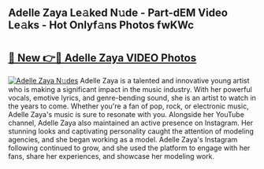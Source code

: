 ## Adelle Zaya Le𝚊ked N𝚞de - Part-dEM Video Le𝚊ks - Hot Onlyf𝚊ns Photos fwKWc

# <h2><a href="http://ab25955.deff.icu/?id=Adelle+Zaya">🔗 New 👉🔴 Adelle Zaya VIDEO Photos</a></h2>

[![Adelle Zaya N𝚞des](https://i.imgur.com/rIISA9y.gif)](http://ab25955.deff.icu/?id=Adelle+Zaya)
Adelle Zaya is a talented and innovative young artist who is making a significant impact in the music industry. With her powerful vocals, emotive lyrics, and genre-bending sound, she is an artist to watch in the years to come. Whether you're a fan of pop, rock, or electronic music, Adelle Zaya's music is sure to resonate with you. Alongside her YouTube channel, Adelle Zaya also maintained an active presence on Instagram. Her stunning looks and captivating personality caught the attention of modeling agencies, and she began working as a model. Adelle Zaya's Instagram following continued to grow, and she used the platform to engage with her fans, share her experiences, and showcase her modeling work.
